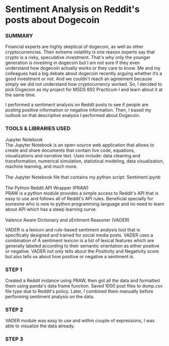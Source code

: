 <h1>Sentiment Analysis on Reddit's posts about Dogecoin</h1>

<h3>SUMMARY</h3>
Financial experts are highly skeptical of dogecoin, as well as other cryptocurrencies. Their extreme volatility is one reason experts say that crypto is a risky, speculative investment. That's why only the younger generation is investing in dogecoin but I am not sure if they even understand how dogecoin actually works or they care to know. Me and my colleagues had a big debate about dogecoin recently arguing whether it’s a good investment or not. And we couldn't reach an agreement because simply we did not understand how cryptocurrency worked. So, I decided to pick Dogecoin as my project for MSDS 692 Practicum I and learn about it at the same time.
<p> I performed a sentiment analysis on Reddit posts to see if people are posting positive information or negative information. Then, I based my outlook on that descriptive analysis I performed about Dogecoin.</p>
<h3>TOOLS & LIBRARIES USED</h3>
Jupyter Notebook</br>
The Jupyter Notebook is an open-source web application that allows to create and share documents that contain live code, equations, visualizations and narrative text. Uses include: data cleaning and transformation, numerical simulation, statistical modeling, data visualization, machine learning, and much more.</br></br>
The Jupyter Notebook file that contains my python script: Sentiment.ipynb</br></br>
The Python Reddit API Wrapper (PRAW)</br>
PRAW is a python module provides a simple access to Reddit's API that is easy to use and follows all of Reddit's API rules. Beneficial specially for someone who is new to python programming language and no need to learn about API which has a steep learning curve.</br></br>
Valence Aware Dictionary and sEntiment Reasoner (VADER)</br>
<p>VADER is a lexicon and rule-based sentiment analysis tool that is specifically designed and trained for social media posts. VADER uses a combination of A sentiment lexicon is a list of lexical features which are generally labeled according to their semantic orientation as either positive or negative. VADER not only tells about the Positivity and Negativity score but also tells us about how positive or negative a sentiment is.</p>
<h3>STEP 1</h3>
<p>Created a Reddit instance using PRAW, then got all the data and formatted them using panda's data frame function. Saved 1000 post files to dump.csv file type due to Reddit's policy. Later, I combined them manually before performing sentiment analysis on the data.</p> 
<h3>STEP 2</h3>
VADER module was easy to use and within couple of expressions, I was able to visualize the data already. 
<h3>STEP 3</h3>
